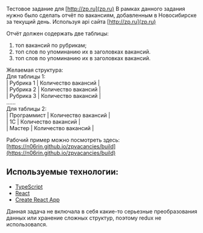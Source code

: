 
Тестовое задание для [http://zp.ru](zp.ru)
В рамках данного задания нужно было сделать отчёт по вакансиям, добавленным в Новосибирске за текущий день. Используя api сайта [http://zp.ru](zp.ru)

Отчёт должен содержать две таблицы:
1.  топ вакансий по рубрикам;
2.  топ слов по упоминанию их в заголовках вакансий.
3.  топ слов по упоминанию их в заголовках вакансий.

Желаемая структура: <br>
Для таблицы 1:  <br>
| Рубрика 1 | Количество вакансий  |<br>
| Рубрика 2 | Количество вакансий  |<br>
| Рубрика 3 | Количество вакансий  |<br>
......                           <br>
Для таблицы 2:<br>
| Программист | Количество вакансий |<br>
| 1С | Количество вакансий |<br>
| Мастер | Количество вакансий |<br>


Рабочий пример можно посмотреть здесь: [https://n06rin.github.io/zpvacancies/build](https://n06rin.github.io/zpvacancies/build)


## Используемые технологии:
- [TypeScript](https://www.typescriptlang.org)
- [React](https://facebook.github.io/react/)
- [Create React App](https://github.com/facebookincubator/create-react-app)

Данная задача не включала в себя какие-то серьезные преобразования данных или хранение сложных структур, поэтому redux не использовался.
